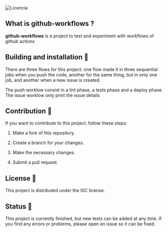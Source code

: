 ![Licencia](https://img.shields.io/badge/Licencia-MIT-green)

## What is github-workflows ?

<b>github-workflows</b> is a project to test and experiment with workflows of github actions

## Building and installation 🔧

There are three flows for this project: one flow made it in three sequential jobs when you push the code, another for 
the same thing, but in only one job, and another when a new issue is created.

The push worklow consist in a lint phase, a tests phase and a deploy phase. The issue worklow only print the issue details

## Contribution 🤝

 If you want to contribute to this project, follow these steps:

1. Make a fork of this repository.

2. Create a branch for your changes.

3. Make the necessary changes.

4. Submit a pull request.

## License 📝 

This project is distributed under the ISC license.

## Status 🚀 

This project is currently finished, but new tests can be added at any time. 
If you find any errors or problems, please open an issue so it can be fixed.
